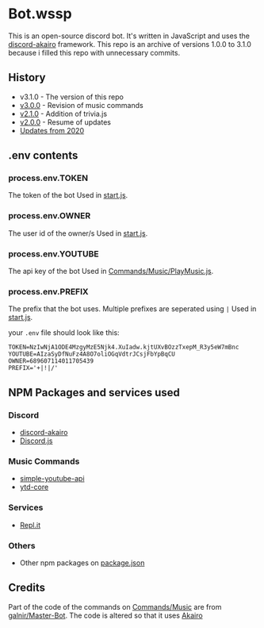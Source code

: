 # Bot.wssp

This is an open-source discord bot. It's written in JavaScript and uses the [discord-akairo](https://discord-akairo.github.io/#/) framework.
This repo is an archive of versions 1.0.0 to 3.1.0 because i filled this repo with unnecessary commits.

## History
- v3.1.0 - The version of this repo
- [v3.0.0](https://github.com/ywssp/bot.wssp/tree/13d7411a923f60e90ecf37a5d7b3e50f300bd6f7) - Revision of music commands
- [v2.1.0](https://github.com/ywssp/bot.wssp/tree/eddb49ab5ab7e3147d912d2dac27f9bfccd1d374) - Addition of trivia.js
- [v2.0.0](https://github.com/ywssp/bot.wssp/tree/8a25d7656d77c06e28a3df23f677fa031c2d7fec) - Resume of updates
- [Updates from 2020](https://github.com/ywssp/bot.wssp/commits/stable?after=07157282b09c39dbec6e1fc92454ee641af46aaa+955&branch=stable)

## .env contents

### process.env.TOKEN

The token of the bot
Used in [start.js](start.js).

### process.env.OWNER

The user id of the owner/s
Used in [start.js](start.js).

### process.env.YOUTUBE

The api key of the bot
Used in [Commands/Music/PlayMusic.js](./Commands/Music/PlayMusic.js).

### process.env.PREFIX

The prefix that the bot uses. Multiple prefixes are seperated using `|`
Used in [start.js](start.js).

your `.env` file should look like this:

```shell
TOKEN=NzIwNjA1ODE4MzgyMzE5Njk4.XuIadw.kjtUXvBOzzTxepM_R3y5eW7mBnc
YOUTUBE=AIzaSyDfNuFz4A8O7oliOGqVdtrJCsjFbYpBqCU
OWNER=689607114011705439
PREFIX='+|!|/'
```

## NPM Packages and services used

### Discord

-   [discord-akairo](https://discord-akairo.github.io/#/)
-   [Discord.js](https://discord.js.org/#/)

### Music Commands

-   [simple-youtube-api](https://www.npmjs.com/package/simple-youtube-api)
-   [ytd-core](https://www.npmjs.com/package/ytdl-core)

### Services

-   [Repl.it](https://repl.it/)

### Others

-   Other npm packages on [package.json](package.json)

## Credits

Part of the code of the commands on [Commands/Music](./Commands/Music/) are from [galnir/Master-Bot](https://github.com/galnir/Master-Bot). The code is altered so that it uses [Akairo](https://discord-akairo.github.io/#/)
